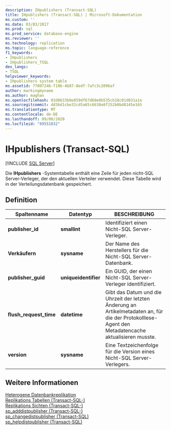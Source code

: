 ```yaml
---
description: IHpublishers (Transact-SQL)
title: IHpublishers (Transact-SQL) | Microsoft-Dokumentation
ms.custom: ''
ms.date: 03/03/2017
ms.prod: sql
ms.prod_service: database-engine
ms.reviewer: ''
ms.technology: replication
ms.topic: language-reference
f1_keywords:
- IHpublishers
- IHpublishers_TSQL
dev_langs:
- TSQL
helpviewer_keywords:
- IHpublishers system table
ms.assetid: 77007246-f10b-4b87-8edf-7afc3c2096af
author: markingmyname
ms.author: maghan
ms.openlocfilehash: 03d8633b8e859df67d60e8b535cb18c01d031a1e
ms.sourcegitcommit: dd36d1cbe32cd5a65c6638e8f252b0bd8145e165
ms.translationtype: MT
ms.contentlocale: de-DE
ms.lasthandoff: 09/08/2020
ms.locfileid: "89551032"
---
```

# <a name="ihpublishers-transact-sql"></a>IHpublishers (Transact-SQL)
[!INCLUDE [SQL Server](../../includes/applies-to-version/sqlserver.md)]

  Die **IHpublishers** -Systemtabelle enthält eine Zeile für jeden nicht-SQL Server-Verleger, der den aktuellen Verteiler verwendet. Diese Tabelle wird in der Verteilungsdatenbank gespeichert.  
  
## <a name="definition"></a>Definition  
  
|Spaltenname|Datentyp|BESCHREIBUNG|  
|-----------------|---------------|-----------------|  
|**publisher_id**|**smallint**|Identifiziert einen Nicht-SQL Server-Verleger.|  
|**Verkäufern**|**sysname**|Der Name des Herstellers für die Nicht-SQL Server-Datenbank.|  
|**publisher_guid**|**uniqueidentifier**|Ein GUID, der einen Nicht-SQL Server-Verleger identifiziert.|  
|**flush_request_time**|**datetime**|Gibt das Datum und die Uhrzeit der letzten Änderung an Artikelmetadaten an, für die der Protokolllese-Agent den Metadatencache aktualisieren musste.|  
|**version**|**sysname**|Eine Textzeichenfolge für die Version eines Nicht-SQL Server-Verlegers.|  
  
## <a name="see-also"></a>Weitere Informationen  
 [Heterogene Datenbankreplikation](../../relational-databases/replication/non-sql/heterogeneous-database-replication.md)   
 [Replikations Tabellen &#40;Transact-SQL-&#41;](../../relational-databases/system-tables/replication-tables-transact-sql.md)   
 [Replikations Sichten &#40;Transact-SQL-&#41;](../../relational-databases/system-views/replication-views-transact-sql.md)   
 [sp_adddistpublisher &#40;Transact-SQL-&#41;](../../relational-databases/system-stored-procedures/sp-adddistpublisher-transact-sql.md)   
 [sp_changedistpublisher &#40;Transact-SQL&#41;](../../relational-databases/system-stored-procedures/sp-changedistpublisher-transact-sql.md)   
 [sp_helpdistpublisher &#40;Transact-SQL&#41;](../../relational-databases/system-stored-procedures/sp-helpdistpublisher-transact-sql.md)  
  
  
